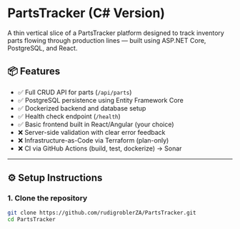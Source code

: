 # PartsTracker (C# Version)

A thin vertical slice of a PartsTracker platform designed to track inventory parts flowing through production lines — built using ASP.NET Core, PostgreSQL, and React.

## 📦 Features

- ✅ Full CRUD API for parts (`/api/parts`)
- ✅ PostgreSQL persistence using Entity Framework Core
- ✅ Dockerized backend and database setup
- ✅ Health check endpoint (`/health`)
- ✅ Basic frontend built in React/Angular (your choice)
- ❌ Server-side validation with clear error feedback
- ❌ Infrastructure-as-Code via Terraform (plan-only)
- ❌ CI via GitHub Actions (build, test, dockerize) -> Sonar

---

## ⚙️ Setup Instructions

### 1. Clone the repository

```bash
git clone https://github.com/rudigroblerZA/PartsTracker.git
cd PartsTracker
```